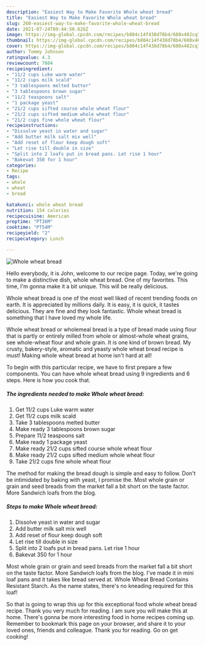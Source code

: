 ```yaml
---
description: "Easiest Way to Make Favorite Whole wheat bread"
title: "Easiest Way to Make Favorite Whole wheat bread"
slug: 260-easiest-way-to-make-favorite-whole-wheat-bread
date: 2021-07-24T09:44:50.626Z
image: https://img-global.cpcdn.com/recipes/b804c14f438d78b4/680x482cq70/whole-wheat-bread-recipe-main-photo.jpg
thumbnail: https://img-global.cpcdn.com/recipes/b804c14f438d78b4/680x482cq70/whole-wheat-bread-recipe-main-photo.jpg
cover: https://img-global.cpcdn.com/recipes/b804c14f438d78b4/680x482cq70/whole-wheat-bread-recipe-main-photo.jpg
author: Tommy Johnson
ratingvalue: 4.3
reviewcount: 7804
recipeingredient:
- "11/2 cups Luke warm water"
- "11/2 cups milk scald"
- "3 tablespoons melted butter"
- "3 tablespoons brown sugar"
- "11/2 teaspoons salt"
- "1 package yeast"
- "21/2 cups sifted course whole wheat flour"
- "21/2 cups sifted medium whole wheat flour"
- "21/2 cups fine whole wheat flour"
recipeinstructions:
- "Dissolve yeast in water and sugar"
- "Add butter milk salt mix well"
- "Add reset of flour keep dough soft"
- "Let rise till double in size"
- "Split into 2 loafs put in bread pans. Let rise 1 hour"
- "Bakevat 350 for 1 hour"
categories:
- Recipe
tags:
- whole
- wheat
- bread

katakunci: whole wheat bread 
nutrition: 154 calories
recipecuisine: American
preptime: "PT36M"
cooktime: "PT54M"
recipeyield: "2"
recipecategory: Lunch

---
```



![Whole wheat bread](https://img-global.cpcdn.com/recipes/b804c14f438d78b4/680x482cq70/whole-wheat-bread-recipe-main-photo.jpg)

Hello everybody, it is John, welcome to our recipe page. Today, we're going to make a distinctive dish, whole wheat bread. One of my favorites. This time, I'm gonna make it a bit unique. This will be really delicious.

Whole wheat bread is one of the most well liked of recent trending foods on earth. It is appreciated by millions daily. It is easy, it is quick, it tastes delicious. They are fine and they look fantastic. Whole wheat bread is something that I have loved my whole life.

Whole wheat bread or wholemeal bread is a type of bread made using flour that is partly or entirely milled from whole or almost-whole wheat grains, see whole-wheat flour and whole grain. It is one kind of brown bread. My crusty, bakery-style, aromatic and yeasty whole wheat bread recipe is must! Making whole wheat bread at home isn&#39;t hard at all!


To begin with this particular recipe, we have to first prepare a few components. You can have whole wheat bread using 9 ingredients and 6 steps. Here is how you cook that.

<!--inarticleads1-->

##### The ingredients needed to make Whole wheat bread:

1. Get 11/2 cups Luke warm water
1. Get 11/2 cups milk scald
1. Take 3 tablespoons melted butter
1. Make ready 3 tablespoons brown sugar
1. Prepare 11/2 teaspoons salt
1. Make ready 1 package yeast
1. Make ready 21/2 cups sifted course whole wheat flour
1. Make ready 21/2 cups sifted medium whole wheat flour
1. Take 21/2 cups fine whole wheat flour


The method for making the bread dough is simple and easy to follow. Don&#39;t be intimidated by baking with yeast, I promise the. Most whole grain or grain and seed breads from the market fall a bit short on the taste factor. More Sandwich loafs from the blog. 

<!--inarticleads2-->

##### Steps to make Whole wheat bread:

1. Dissolve yeast in water and sugar
1. Add butter milk salt mix well
1. Add reset of flour keep dough soft
1. Let rise till double in size
1. Split into 2 loafs put in bread pans. Let rise 1 hour
1. Bakevat 350 for 1 hour


Most whole grain or grain and seed breads from the market fall a bit short on the taste factor. More Sandwich loafs from the blog. I&#39;ve made it in mini loaf pans and it takes like bread served at. Whole Wheat Bread Contains Resistant Starch. As the name states, there&#39;s no kneading required for this loaf! 

So that is going to wrap this up for this exceptional food whole wheat bread recipe. Thank you very much for reading. I am sure you will make this at home. There's gonna be more interesting food in home recipes coming up. Remember to bookmark this page on your browser, and share it to your loved ones, friends and colleague. Thank you for reading. Go on get cooking!
